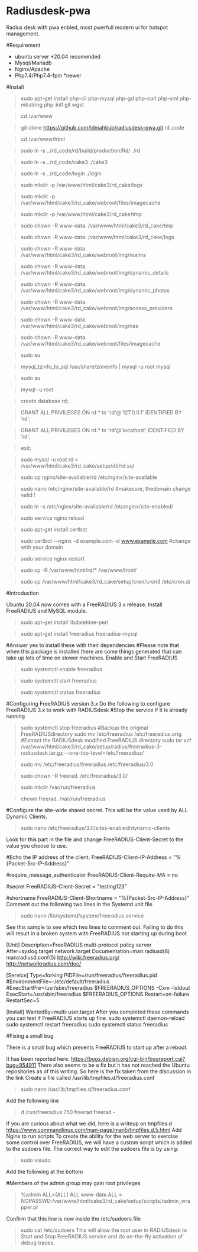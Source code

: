 # Radiusdesk-pwa
Radius desk with pwa enbled, most pwerfull modern ui for hotspot management.

#Requirement
- ubuntu server *20.04 recomended
- Mysql/Mariadb
- Nginx/Apache
- Php7.4/Php7.4-fpm *newer

#Install
>sudo apt-get install php-cli php-mysql php-gd php-curl php-xml php-mbstring php-intl git wget

>cd /var/www

>git clone https://github.com/idmahbub/radiusdesk-pwa.git rd_code

>cd /var/www/html

>sudo ln -s ../rd_code/rd/build/production/Rd/ ./rd

>sudo ln -s ../rd_code/cake3 ./cake3

>sudo ln -s ../rd_code/login ./login

>sudo mkdir -p  /var/www/html/cake3/rd_cake/logs

>sudo mkdir -p /var/www/html/cake3/rd_cake/webroot/files/imagecache

>sudo mkdir -p /var/www/html/cake3/rd_cake/tmp

>sudo chown -R www-data. /var/www/html/cake3/rd_cake/tmp

>sudo chown -R www-data. /var/www/html/cake3/rd_cake/logs

>sudo chown -R www-data. /var/www/html/cake3/rd_cake/webroot/img/realms

>sudo chown -R www-data. /var/www/html/cake3/rd_cake/webroot/img/dynamic_details

>sudo chown -R www-data. /var/www/html/cake3/rd_cake/webroot/img/dynamic_photos

>sudo chown -R www-data. /var/www/html/cake3/rd_cake/webroot/img/access_providers

>sudo chown -R www-data. /var/www/html/cake3/rd_cake/webroot/img/nas

>sudo chown -R www-data. /var/www/html/cake3/rd_cake/webroot/files/imagecache

>sudo su

>mysql_tzinfo_to_sql /usr/share/zoneinfo | mysql -u root  mysql

>sudo su

>mysql -u root

>create database rd;

>GRANT ALL PRIVILEGES ON rd.* to 'rd'@'127.0.0.1' IDENTIFIED BY 'rd';

>GRANT ALL PRIVILEGES ON rd.* to 'rd'@'localhost' IDENTIFIED BY 'rd';

>exit;

>sudo mysql -u root rd < /var/www/html/cake3/rd_cake/setup/db/rd.sql

>sudo cp nginx/site-available/rd /etc/nginx/site-available 

>sudo nano /etc/nginx/site-available/rd #makesure, thedomain change valid !

>sudo ln -s /etc/nginx/site-available/rd /etc/nginx/site-enabled/

>sudo service nginx reload

>sudo apt-get install certbot

>sudo certbot --nginx -d example.com -d www.example.com #change with your domain

>sudo service nginx restart

>sudo cp -R /var/www/html/rd/* /var/www/html/

>sudo cp /var/www/html/cake3/rd_cake/setup/cron/cron3 /etc/cron.d/

#Introduction

Ubuntu 20.04 now comes with a FreeRADIUS 3.x release.
Install FreeRADIUS and MySQL module.

>sudo apt-get install libdatetime-perl

>sudo apt-get install freeradius freeradius-mysql

#Answer yes to install these with their dependencies
#Please note that when this package is installed there are some things generated that can take up lots of time on slower machines.
Enable and Start FreeRADIUS

>sudo systemctl enable freeradius

>sudo systemctl start freeradius

>sudo systemctl status freeradius

#Configuring FreeRADIUS version 3.x
Do the following to configure FreeRADIUS 3.x to work with RADIUSdesk
#Stop the service if it is already running
>sudo systemctl stop freeradius
#Backup the original FreeRADIUSdirectory
>sudo mv /etc/freeradius /etc/freeradius.orig
#Extract the RADIUSdesk modified FreeRADIUS directory
>sudo tar xzf /var/www/html/cake3/rd_cake/setup/radius/freeradius-3-radiusdesk.tar.gz --one-top-level=/etc/freeradius/

>sudo mv /etc/freeradius/freeradius /etc/freeradius/3.0

>sudo chown -R freerad. /etc/freeradius/3.0/

>sudo  mkdir /var/run/freeradius

>chown freerad. /var/run/freeradius


#Configure the site-wide shared secret. This will be the value used by ALL Dynamic Clients.

>sudo nano /etc/freeradius/3.0/sites-enabled/dynamic-clients

Look for this part in the file and change FreeRADIUS-Client-Secret to the value you choose to use.

#Echo the IP address of the client.
FreeRADIUS-Client-IP-Address = "%{Packet-Src-IP-Address}"
 
#require_message_authenticator
FreeRADIUS-Client-Require-MA = no
 
#secret
FreeRADIUS-Client-Secret = "testing123"
 
#shortname
FreeRADIUS-Client-Shortname = "%{Packet-Src-IP-Address}"
Comment out the following two lines in the Systemd unit file

>sudo nano /lib/systemd/system/freeradius.service

See this sample to see which two lines to comment out. Failing to do this will result in a broken system with FreeRADIUS not starting up during boot

[Unit]
Description=FreeRADIUS multi-protocol policy server
After=syslog.target network.target
Documentation=man:radiusd(8) man:radiusd.conf(5) http://wiki.freeradius.org/ http://networkradius.com/doc/
 
[Service]
Type=forking
PIDFile=/run/freeradius/freeradius.pid
#EnvironmentFile=-/etc/default/freeradius
#ExecStartPre=/usr/sbin/freeradius $FREERADIUS_OPTIONS -Cxm -lstdout
ExecStart=/usr/sbin/freeradius $FREERADIUS_OPTIONS
Restart=on-failure
RestartSec=5
 
[Install]
WantedBy=multi-user.target
After you completed these commands you can test if FreeRADIUS starts up fine.
sudo systemctl daemon-reload 
sudo systemctl restart freeradius
sudo systemctl status freeradius

#Fixing a small bug

There is a small bug which prevents FreeRADIUS to start up after a reboot.

It has been reported here: https://bugs.debian.org/cgi-bin/bugreport.cgi?bug=954911 There also seems to be a fix but it has not reached the Ubuntu repositories as of this writing. So here is the fix taken from the discussion in the link Create a file called /usr/lib/tmpfiles.d/freeradius.conf

>sudo nano  /usr/lib/tmpfiles.d/freeradius.conf

Add the following line

>d /run/freeradius 750 freerad freerad -

If you are curious about what we did, here is a writeup on tmpfiles.d
https://www.commandlinux.com/man-page/man5/tmpfiles.d.5.html
Add Nginx to run scripts
To create the ability for the web server to exercise some control over FreeRADIUS, we will have a custom script which is added to the sudoers file.
The correct way to edit the sudoers file is by using:

>sudo visudo

Add the following at the bottom

#Members of the admin group may gain root privileges

> %admin ALL=(ALL) ALL www-data ALL = NOPASSWD:/var/www/html/cake3/rd_cake/setup/scripts/radmin_wrapper.pl

Confirm that this line is now inside the /etc/sudoers file
> sudo cat /etc/sudoers
This will allow the root user in RADIUSdesk to Start and Stop FreeRADIUS service and do on-the-fly activation of debug traces.
